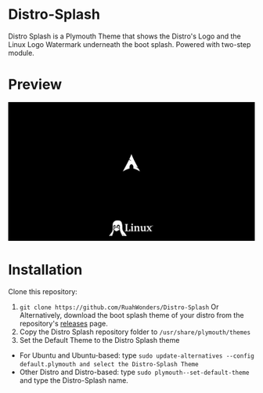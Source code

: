 # Distro-Splash
Distro Splash is a Plymouth Theme that shows the Distro's Logo and the Linux Logo Watermark underneath the boot splash. Powered with two-step module.


# Preview
![1](preview.png)

# Installation
Clone this repository:
1. ``git clone https://github.com/RuahWonders/Distro-Splash``
Or Alternatively, download the boot splash theme of your distro from the repository's [releases](https://github.com/RuahWonders/Distro-Splash) page.
2. Copy the Distro Splash repository folder to ``/usr/share/plymouth/themes``
3. Set the Default Theme to the Distro Splash theme
- For Ubuntu and Ubuntu-based:
type ``sudo update-alternatives --config default.plymouth and select the Distro-Splash Theme``
- Other Distro and Distro-based:
type ``sudo plymouth--set-default-theme`` and type the Distro-Splash name.
